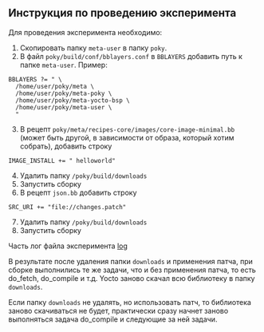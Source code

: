 ## Инструкция по проведению эксперимента
Для проведения эксперимента необходимо:
1. Скопировать папку `meta-user` в папку `poky`.
2. В файл `poky/build/conf/bblayers.conf` в `BBLAYERS` добавить путь к папке `meta-user`. Пример:  
```
BBLAYERS ?= " \
  /home/user/poky/meta \
  /home/user/poky/meta-poky \
  /home/user/poky/meta-yocto-bsp \
  /home/user/poky/meta-user \
  "
```
3. В рецепт `poky/meta/recipes-core/images/core-image-minimal.bb` (может быть другой, в зависимости от образа, который хотим собрать), добавить строку 
```
IMAGE_INSTALL += " helloworld"
```
4. Удалить папку `/poky/build/downloads`
5. Запустить сборку
6. В рецепт `json.bb` добавить строку 
```
SRC_URI += "file://changes.patch"
```
7. Удалить папку `/poky/build/downloads`
8. Запустить сборку


Часть лог файла эксперимента [log](./console.log)

В результате после удаления папки `downloads` и применения патча, при сборкe выполнились те же задачи, что и без применения патча, то есть do_fetch, do_compile и т.д. Yocto заново скачал всю библиотеку в папку `downloads`.

Если папку `downloads` не удалять, но использовать патч, то библиотека заново скачиваться не будет, практически сразу начнет заново выполняться задача do_compile и следующие за ней задачи.
